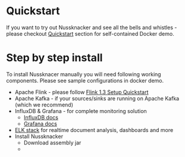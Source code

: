 # Quickstart

If you want to try out Nussknacker and see all the bells and whistles - please checkout [Quickstart](Quickstart.md) section 
for self-contained Docker demo.

# Step by step install

To install Nussknacer manually you will need following working components. Please see sample configurations in docker demo.

* Apache Flink - please follow [Flink 1.3 Setup Quickstart](https://ci.apache.org/projects/flink/flink-docs-release-1.3/quickstart/setup_quickstart.html)
* Apache Kafka - if your sources/sinks are running on Apache Kafka (which we recommend)
* InfluxDB & Grafana - for complete monitoring solution 
  * [InfluxDB docs](https://docs.influxdata.com/influxdb/)
  * [Grafana docs](https://grafana.com/)
* [ELK stack](https://www.elastic.co/) for realtime document analysis, dashboards and more    
* Install Nussknacker
  * Download assembly jar
  * 
